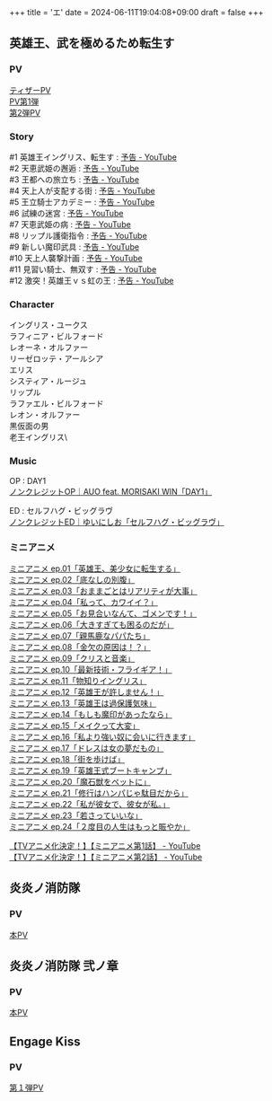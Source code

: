 +++
title = 'エ'
date = 2024-06-11T19:04:08+09:00
draft = false
+++

## 英雄王、武を極めるため転生す

### PV
[ティザーPV](https://www.youtube.com/watch?v=TroQ3-AtG70)\
[PV第1弾](https://www.youtube.com/watch?v=ChgR2p16YSA)\
[第2弾PV](https://www.youtube.com/watch?v=VwCIk-vbQiI)

### Story
#1 英雄王イングリス、転生す : [予告 - YouTube](https://www.youtube.com/watch?v=mzhy4fTozrA)\
#2 天恵武姫の邂逅 : [予告 - YouTube](https://www.youtube.com/watch?v=kbsHgKz6npM)\
#3 王都への旅立ち : [予告 - YouTube](https://www.youtube.com/watch?v=VacHy5-Hfik)\
#4 天上人が支配する街 : [予告 - YouTube](https://www.youtube.com/watch?v=SS4eaPrebjQ)\
#5 王立騎士アカデミー : [予告 - YouTube](https://www.youtube.com/watch?v=oUt-E9q4xh0)\
#6 試練の迷宮 : [予告 - YouTube](https://www.youtube.com/watch?v=RbX_oU8hv-w)\
#7 天恵武姫の病 : [予告 - YouTube](https://www.youtube.com/watch?v=VgXDPPAMMko)\
#8 リップル護衛指令 : [予告 - YouTube](https://www.youtube.com/watch?v=AvmawFDAE2c)\
#9 新しい魔印武具 : [予告 - YouTube](https://www.youtube.com/watch?v=tYTGTox5Gd4)\
#10 天上人襲撃計画 : [予告 - YouTube](https://www.youtube.com/watch?v=tWqJVFAmNZY)\
#11 見習い騎士、無双す : [予告 - YouTube](https://www.youtube.com/watch?v=1ZwG7XvG8PE)\
#12 激突！英雄王ｖｓ虹の王 : [予告 - YouTube](https://www.youtube.com/watch?v=isRnwCGcBuQ)

  

### Character
イングリス・ユークス\
ラフィニア・ビルフォード\
レオーネ・オルファー\
リーゼロッテ・アールシア\
エリス\
システィア・ルージュ\
リップル\
ラファエル・ビルフォード\
レオン・オルファー\
黒仮面の男\
老王イングリス\

### Music
OP : DAY1\
[ノンクレジットOP｜AUO feat. MORISAKI WIN「DAY1」](https://www.youtube.com/watch?v=uYaWMsqH8Sg)

ED : セルフハグ・ビッグラヴ\
[ノンクレジットED｜ゆいにしお「セルフハグ・ビッグラヴ」](https://www.youtube.com/watch?v=TrIM6NSfYOw)

### ミニアニメ
[ミニアニメ ep.01「英雄王、美少女に転生する」](https://youtube.com/watch?v=dFJ-4oKPZ1E)\
[ミニアニメ ep.02「底なしの別腹」](https://www.youtube.com/watch?v=45BfiU2yao0)\
[ミニアニメ ep.03「おままごとはリアリティが大事」](https://www.youtube.com/watch?v=SsxNVovcmGA)\
[ミニアニメ ep.04「私って、カワイイ？」](https://www.youtube.com/watch?v=T0HSWCKhJ2o)\
[ミニアニメ ep.05「お見合いなんて、ゴメンです！」](https://www.youtube.com/watch?v=pA0baoyrucU)\
[ミニアニメ ep.06「大きすぎても困るのだが」](https://www.youtube.com/watch?v=XH3hErFrovg)\
[ミニアニメ ep.07「親馬鹿なパパたち」](https://www.youtube.com/watch?v=r5m4_YMFIlU)\
[ミニアニメ ep.08「金欠の原因は！？」](https://www.youtube.com/watch?v=_e2HH5ZI0RI)\
[ミニアニメ ep.09「クリスと音楽」](https://www.youtube.com/watch?v=B8jyh6MohWI)\
[ミニアニメ ep.10「最新技術・フライギア！」](https://www.youtube.com/watch?v=jrW9grU7kak)\
[ミニアニメ ep.11「物知りイングリス」](https://www.youtube.com/watch?v=IOuih3gZuN0)\
[ミニアニメ ep.12「英雄王が許しません！」](https://www.youtube.com/watch?v=W4cA__eGTKI)\
[ミニアニメ ep.13「英雄王は過保護気味」](https://www.youtube.com/watch?v=QWYn2UXF_DA)\
[ミニアニメ ep.14「もしも魔印があったなら」](https://www.youtube.com/watch?v=eSB-gqPn33U)\
[ミニアニメ ep.15「メイクって大変」](https://www.youtube.com/watch?v=a9Vv01-ZOmc)\
[ミニアニメ ep.16「私より強い奴に会いに行きます」](https://www.youtube.com/watch?v=MbiPwmjat-8)\
[ミニアニメ ep.17「ドレスは女の夢だもの」](https://www.youtube.com/watch?v=eZyIGRnWDzU)\
[ミニアニメ ep.18「街を歩けば」](https://www.youtube.com/watch?v=5C7s7_Z8Le8)\
[ミニアニメ ep.19「英雄王式ブートキャンプ」](https://www.youtube.com/watch?v=BI8JeAvg3Ow)\
[ミニアニメ ep.20「魔石獣をペットに」 ](https://www.youtube.com/watch?v=bRDvmhIvgOQ)\
[ミニアニメ ep.21「修行はハンパじゃ駄目だから」](https://www.youtube.com/watch?v=hsCJPyZ0U1Q)\
[ミニアニメ ep.22「私が彼女で、彼女が私。」](https://www.youtube.com/watch?v=9A4Cy6OZiz8)\
[ミニアニメ ep.23「若さっていいな」](https://www.youtube.com/watch?v=azElyfxGyRc)\
[ミニアニメ ep.24「２度目の人生はもっと賑やか」](https://www.youtube.com/watch?v=FFJ9ayv4uAA)

[【TVアニメ化決定！】【ミニアニメ第1話】 - YouTube](https://www.youtube.com/watch?v=DKIxX6MicJA)\
[【TVアニメ化決定！】【ミニアニメ第2話】 - YouTube](https://www.youtube.com/watch?v=DLAxusN7wc0)

## 炎炎ノ消防隊

### PV
[本PV](https://www.youtube.com/watch?v=Dpae4acLLeA)

## 炎炎ノ消防隊 弐ノ章
### PV
[本PV](https://www.youtube.com/watch?v=JQc2JWkPgQo)

## Engage Kiss
### PV
[第１弾PV](https://youtu.be/PyzxyUCRj6Y?si=-7DwdBH1KGaX2ws9)

